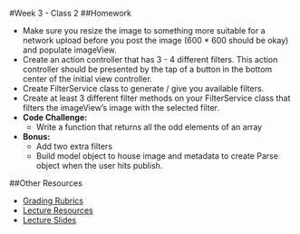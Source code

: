 #Week 3 - Class 2
##Homework
* Make sure you resize the image to something more suitable for a network upload before you post the image (600 * 600 should be okay) and populate imageView.
* Create an action controller that has 3 - 4 different filters. This action controller should be presented by the tap of a button in the bottom center of the initial view controller.
* Create FilterService class to generate / give you available filters.
* Create at least 3 different filter methods on your FilterService class that filters the imageView’s image with the selected filter.
* **Code Challenge:** 
	* Write a function that returns all the odd elements of an array
* **Bonus:**
	* Add two extra filters
	* Build model object to house image and metadata to create Parse object when the user hits publish.

##Other Resources
* [Grading Rubrics](../../Resources/)
* [Lecture Resources](lecture/)
* [Lecture Slides](https://www.icloud.com/keynote/000GnomDeFVINYs90NAZtUW9A#Week3-Class2)
